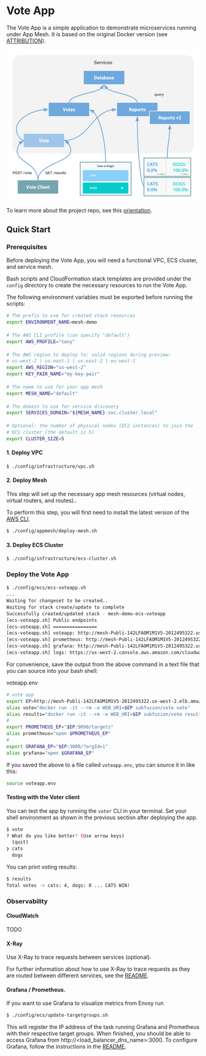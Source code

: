 # Vote App

The Vote App is a simple application to demonstrate microservices running under App Mesh.
It is based on the original Docker version (see [ATTRIBUTION]).

![Vote App architecture]

To learn more about the project repo, see this [orientation].

## Quick Start

### Prerequisites

Before deploying the Vote App, you will need a functional VPC,
ECS cluster, and service mesh.

Bash scripts and CloudFormation stack templates are provided under the
`config` directory to create the necessary resources to run the
Vote App.

The following environment variables must be exported before running the
scripts:

```sh
# The prefix to use for created stack resources
export ENVIRONMENT_NAME=mesh-demo

# The AWS CLI profile (can specify "default")
export AWS_PROFILE="tony"

# The AWS region to deploy to; valid regions during preview:
# us-west-2 | us-east-1 | us-east-2 | eu-west-1
export AWS_REGION="us-west-2"
export KEY_PAIR_NAME="my-key-pair"

# The name to use for your app mesh 
export MESH_NAME="default"

# The domain to use for service discovery
export SERVICES_DOMAIN="${MESH_NAME}.svc.cluster.local"

# Optional: the number of physical nodes (EC2 instances) to join the
# ECS cluster (the default is 5)
export CLUSTER_SIZE=5
```


#### 1. Deploy VPC

```sh
$ ./config/infrastructure/vpc.sh
```


#### 2. Deploy Mesh

This step will set up the necessary app mesh resources (virtual nodes,
virtual routers, and routes)..

To perform this step, you will first need to install the latest version of
the [AWS CLI].


```sh
$ ./config/appmesh/deploy-mesh.sh 
```


#### 3. Deploy ECS Cluster

```sh
$ ./config/infrastructure/ecs-cluster.sh
```


### Deploy the Vote App

```sh
$ ./config/ecs/ecs-voteapp.sh
...
Waiting for changeset to be created..
Waiting for stack create/update to complete
Successfully created/updated stack - mesh-demo-ecs-voteapp
[ecs-voteapp.sh] Public endpoints
[ecs-voteapp.sh] ================
[ecs-voteapp.sh] voteapp: http://mesh-Publi-142LFAOM1M1V5-2012495322.us-west-2.elb.amazonaws.com
[ecs-voteapp.sh] prometheus: http://mesh-Publi-142LFAOM1M1V5-2012495322.us-west-2.elb.amazonaws.com:9090/targets
[ecs-voteapp.sh] grafana: http://mesh-Publi-142LFAOM1M1V5-2012495322.us-west-2.elb.amazonaws.com:3000
[ecs-voteapp.sh] logs: https://us-west-2.console.aws.amazon.com/cloudwatch/home?region=us-west-2#logStream:group=mesh-demo-ecs-cluster-ECSServiceLogGroup-16Q5XXLI1B7UP
```

For convenience, save the output from the above command in a text file that you can source into your bash shell:

voteapp.env
```sh
# vote app
export EP=http://mesh-Publi-142LFAOM1M1V5-2012495322.us-west-2.elb.amazonaws.com
alias vote="docker run -it --rm -e WEB_URI=$EP subfuzion/vote vote"
alias results="docker run -it --rm -e WEB_URI=$EP subfuzion/vote results"
#
export PROMETHEUS_EP="$EP:9090/targets"
alias prometheus="open $PROMETHEUS_EP"
#
export GRAFANA_EP="$EP:3000/?orgId=1"
alias grafana="open $GRAFANA_EP"

```

If you saved the above to a file called `voteapp.env`, you can source it in like this:

```sh
source voteapp.env
```

#### Testing with the Voter client

You can test the app by running the `voter` CLI in your terminal. Set your shell environment
as shown in the previous section after deploying the app.

```sh
$ vote
? What do you like better? (Use arrow keys)
  (quit)
❯ cats
  dogs
```

You can print voting results:

```sh
$ results
Total votes -> cats: 4, dogs: 0 ... CATS WIN!
```

### Observability

#### CloudWatch

TODO

#### X-Ray

Use X-Ray to trace requests between services (optional).

For further information about how to use X-Ray to trace requests as they are routed 
between different services, see the [README](./observability/x-ray.md).


#### Grafana / Prometheus.

If you want to use Grafana to visualize metrics from Envoy run

```sh
$ ./config/ecs/update-targetgroups.sh 
```

This will register the IP address of the task running Grafana and Prometheus 
with their respective target groups.  When finished, you should be able to access 
Grafana from http://<load_balancer_dns_name>:3000.  To configure Grafana, follow 
the instructions in the [README](./config/metrics/README.md).


[ATTRIBUTION]:            ./ATTRIBUTION.md
[orientation]:            http://bit.ly/vote-app-orientation
[AWS CLI]:                https://docs.aws.amazon.com/cli/latest/userguide/installing.html
[deploy with Fargate]:    https://read.acloud.guru/deploy-the-voting-app-to-aws-ecs-with-fargate-cb75f226408f
[Vote App architecture]:  ./resources/voting-app-arch-3.png
[LICENSE]:                ./LICENSE


